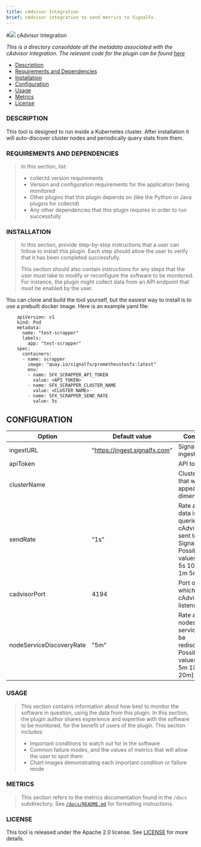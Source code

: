 ```yaml
---
title: cAdvisor Integration
brief: cAdvisor integration to send metrics to SignalFx
---
```


#![](https://github.com/signalfx/Integrations/blob/master/cadvisor/img/integrations_kubernetes.png) cAdvisor Integration   

_This is a directory consolidate all the metadata associated with the cAdvisor integration. The relevant code for the plugin can be found [here](https://github.com/signalfx/cadvisor-integration)_

- [Description](#description)
- [Requirements and Dependencies](#requirements-and-dependencies)
- [Installation](#installation)
- [Configuration](#configuration)
- [Usage](#usage)
- [Metrics](#metrics)
- [License](#license)

### DESCRIPTION

This tool is designed to run inside a Kubernetes cluster. After installation it will auto-discover cluster nodes and periodically query stats from them.

### REQUIREMENTS AND DEPENDENCIES

>In this section, list:
>- collectd version requirements
>- Version and configuration requirements for the application being monitored
>- Other plugins that this plugin depends on (like the Python or Java plugins for collectd)
>- Any other dependencies that this plugin requires in order to run successfully


### INSTALLATION

>In this section, provide step-by-step instructions that a user can follow to install this plugin. Each step should allow the user to verify that it has been completed successfully.
>
>This section should also contain instructions for any steps that the user must take to modify or reconfigure the software to be monitored. For instance, the plugin might collect data from an API endpoint that must be enabled by the user.

You can clone and build the tool yourself, but the easiest way to install is to use a prebuilt docker image. Here is an example yaml file:

```
	apiVersion: v1
	kind: Pod
	metadata:
	  name: "test-scrapper"
	  labels:
	    app: "test-scrapper"
	spec:
	  containers:
	  - name: scrapper
	    image: "quay.io/signalfx/prometheustosfx:latest"
	    env:
	    - name: SFX_SCRAPPER_API_TOKEN
	      value: <API TOKEN>
	    - name: SFX_SCRAPPER_CLUSTER_NAME
	      value: <CLUSTER NAME>
	    - name: SFX_SCRAPPER_SEND_RATE
	      value: 5s
```

## CONFIGURATION

| Option | Default value | Comment | Env. Var. |
| ------ | ------------ | ------- | --------- |
| ingestURL | "https://ingest.signalfx.com"  | SignalFx ingest URL.|
| apiToken |   | API token. | $SFX_SCRAPPER_API_TOKEN |
| clusterName | | Cluster name that will appear as a dimension.  | $SFX_SCRAPPER_CLUSTER_NAME |
| sendRate | "1s"  | Rate at which data is queried from cAdvisor and sent to SignalFx. Possible values: [1s 5s 10s 30s 1m 5m 1h] | $SFX_SCRAPPER_SEND_RATE |
| cadvisorPort | 4194  | Port on which cAdvisor listens. | $SFX_SCRAPPER_CADVISOR_PORT |
| nodeServiceDiscoveryRate | "5m" | Rate at which nodes and services will be rediscovered. Possible values: [3m 5m 10m 15m 20m] | $SFX_SCRAPPER_NODE_SERVICE_DISCOVERY_RATE |

### USAGE

>This section contains information about how best to monitor the software in question, using the data from this plugin. In this section, the plugin author shares experience and expertise with the software to be monitored, for the benefit of users of the plugin. This section includes:
>
>- Important conditions to watch out for in the software
>- Common failure modes, and the values of metrics that will allow the user to spot them
>- Chart images demonstrating each important condition or failure mode

### METRICS

>This section refers to the metrics documentation found in the `/docs` subdirectory. See [`/docs/README.md`](././docs/readme.md) for formatting instructions.

### LICENSE

This tool is released under the Apache 2.0 license. See [LICENSE](https://github.com/signalfx/cadvisor-integration/blob/master/LICENSE) for more details.

